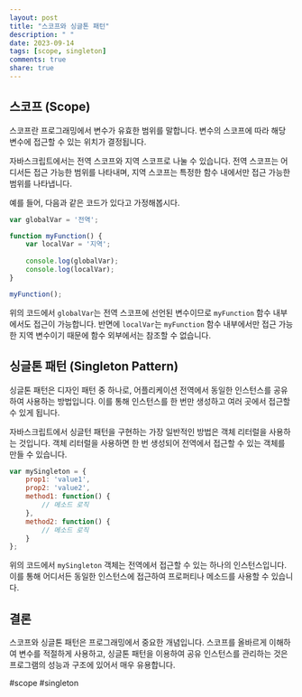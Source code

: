 ```yaml
---
layout: post
title: "스코프와 싱글톤 패턴"
description: " "
date: 2023-09-14
tags: [scope, singleton]
comments: true
share: true
---
```


## 스코프 (Scope)

스코프란 프로그래밍에서 변수가 유효한 범위를 말합니다. 변수의 스코프에 따라 해당 변수에 접근할 수 있는 위치가 결정됩니다.

자바스크립트에서는 전역 스코프와 지역 스코프로 나눌 수 있습니다. 전역 스코프는 어디서든 접근 가능한 범위를 나타내며, 지역 스코프는 특정한 함수 내에서만 접근 가능한 범위를 나타냅니다.

예를 들어, 다음과 같은 코드가 있다고 가정해봅시다.

```javascript
var globalVar = '전역';

function myFunction() {
    var localVar = '지역';
  
    console.log(globalVar);
    console.log(localVar);
}

myFunction();
```

위의 코드에서 `globalVar`는 전역 스코프에 선언된 변수이므로 `myFunction` 함수 내부에서도 접근이 가능합니다. 반면에 `localVar`는 `myFunction` 함수 내부에서만 접근 가능한 지역 변수이기 때문에 함수 외부에서는 참조할 수 없습니다.

## 싱글톤 패턴 (Singleton Pattern)

싱글톤 패턴은 디자인 패턴 중 하나로, 어플리케이션 전역에서 동일한 인스턴스를 공유하여 사용하는 방법입니다. 이를 통해 인스턴스를 한 번만 생성하고 여러 곳에서 접근할 수 있게 됩니다.

자바스크립트에서 싱글턴 패턴을 구현하는 가장 일반적인 방법은 객체 리터럴을 사용하는 것입니다. 객체 리터럴을 사용하면 한 번 생성되어 전역에서 접근할 수 있는 객체를 만들 수 있습니다.

```javascript
var mySingleton = {
    prop1: 'value1',
    prop2: 'value2',
    method1: function() {
        // 메소드 로직
    },
    method2: function() {
        // 메소드 로직
    }
};
```

위의 코드에서 `mySingleton` 객체는 전역에서 접근할 수 있는 하나의 인스턴스입니다. 이를 통해 어디서든 동일한 인스턴스에 접근하여 프로퍼티나 메소드를 사용할 수 있습니다.

## 결론

스코프와 싱글톤 패턴은 프로그래밍에서 중요한 개념입니다. 스코프를 올바르게 이해하여 변수를 적절하게 사용하고, 싱글톤 패턴을 이용하여 공유 인스턴스를 관리하는 것은 프로그램의 성능과 구조에 있어서 매우 유용합니다.

#scope #singleton